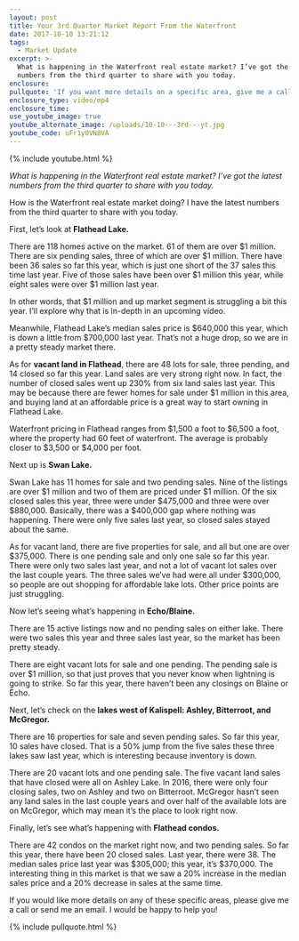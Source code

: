 ```yaml
---
layout: post
title: Your 3rd Quarter Market Report From the Waterfront
date: 2017-10-10 13:21:12
tags:
  - Market Update
excerpt: >-
  What is happening in the Waterfront real estate market? I’ve got the latest
  numbers from the third quarter to share with you today.
enclosure:
pullquote: 'If you want more details on a specific area, give me a call.'
enclosure_type: video/mp4
enclosure_time:
use_youtube_image: true
youtube_alternate_image: /uploads/10-10---3rd---yt.jpg
youtube_code: uFr1y0VN8VA
---
```



{% include youtube.html %}

*What is happening in the Waterfront real estate market? I’ve got the latest numbers from the third quarter to share with you today.&nbsp;*

How is the Waterfront real estate market doing? I have the latest numbers from the third quarter to share with you today.&nbsp;

First, let’s look at **Flathead Lake.**&nbsp;

There are 118 homes active on the market. 61 of them are over $1 million. There are six pending sales, three of which are over $1 million. There have been 36 sales so far this year, which is just one short of the 37 sales this time last year. Five of those sales have been over $1 million this year, while eight sales were over $1 million last year.&nbsp;

In other words, that $1 million and up market segment is struggling a bit this year. I’ll explore why that is in-depth in an upcoming video.&nbsp;

Meanwhile, Flathead Lake’s median sales price is $640,000 this year, which is down a little from $700,000 last year. That’s not a huge drop, so we are in a pretty steady market there.&nbsp;

As for **vacant land in Flathead**, there are 48 lots for sale, three pending, and 14 closed so far this year. Land sales are very strong right now. In fact, the number of closed sales went up 230% from six land sales last year. This may be because there are fewer homes for sale under $1 million in this area, and buying land at an affordable price is a great way to start owning in Flathead Lake.&nbsp;

Waterfront pricing in Flathead ranges from $1,500 a foot to $6,500 a foot, where the property had 60 feet of waterfront. The average is probably closer to $3,500 or $4,000 per foot.&nbsp;

Next up is **Swan Lake.**&nbsp;

Swan Lake has 11 homes for sale and two pending sales. Nine of the listings are over $1 million and two of them are priced under $1 million. Of the six closed sales this year, three were under $475,000 and three were over $880,000. Basically, there was a $400,000 gap where nothing was happening. There were only five sales last year, so closed sales stayed about the same.&nbsp;

As for vacant land, there are five properties for sale, and all but one are over $375,000. There is one pending sale and only one sale so far this year. There were only two sales last year, and not a lot of vacant lot sales over the last couple years. The three sales we’ve had were all under $300,000, so people are out shopping for affordable lake lots. Other price points are just struggling.&nbsp;

Now let’s seeing what’s happening in **Echo/Blaine.**&nbsp;

There are 15 active listings now and no pending sales on either lake. There were two sales this year and three sales last year, so the market has been pretty steady.&nbsp;

There are eight vacant lots for sale and one pending. The pending sale is over $1 million, so that just proves that you never know when lightning is going to strike. So far this year, there haven’t been any closings on Blaine or Echo.&nbsp;

Next, let’s check on the **lakes west of Kalispell: Ashley, Bitterroot, and McGregor.**&nbsp;

There are 16 properties for sale and seven pending sales. So far this year, 10 sales have closed. That is a 50% jump from the five sales these three lakes saw last year, which is interesting because inventory is down.&nbsp;

There are 20 vacant lots and one pending sale. The five vacant land sales that have closed were all on Ashley Lake. In 2016, there were only four closing sales, two on Ashley and two on Bitterroot. McGregor hasn’t seen any land sales in the last couple years and over half of the available lots are on McGregor, which may mean it’s the place to look right now.&nbsp;

Finally, let’s see what’s happening with **Flathead condos.**

There are 42 condos on the market right now, and two pending sales. So far this year, there have been 20 closed sales. Last year, there were 38. The median sales price last year was $305,000; this year, it’s $370,000. The interesting thing in this market is that we saw a 20% increase in the median sales price and a 20% decrease in sales at the same time.&nbsp;

If you would like more details on any of these specific areas, please give me a call or send me an email. I would be happy to help you!

{% include pullquote.html %}
